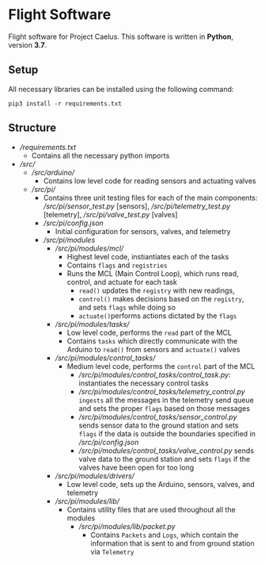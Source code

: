 # Flight Software

Flight software for Project Caelus.
This software is written in **Python**, version **3.7**.


## Setup

All necessary libraries can be installed using the following command: 
```
pip3 install -r requirements.txt
```


## Structure
- */requirements.txt*
    - Contains all the necessary python imports
- */src/*
    - */src/arduino/*
        - Contains low level code for reading sensors and actuating valves
    - */src/pi/*
        - Contains three unit testing files for each of the main components: 
            */src/pi/sensor_test.py* [sensors], */src/pi/telemetry_test.py* [telemetry], */src/pi/valve_test.py* [valves]
        - */src/pi/config.json*
            - Initial configuration for sensors, valves, and telemetry
        - */src/pi/modules*
            - */src/pi/modules/mcl/*
                - Highest level code, instiantiates each of the tasks
                - Contains `flags` and `registries`
                - Runs the MCL (Main Control Loop), which runs read, control, and actuate for each task
                    - `read()` updates the `registry` with new readings, 
                    - `control()` makes decisions based on the `registry`, and sets `flags` while doing so
                    - `actuate()`performs actions dictated by the `flags`
            - */src/pi/modules/tasks/*
                - Low level code, performs the `read` part of the MCL 
                - Contains `tasks` which directly communicate with the Arduino to `read()` from sensors and `actuate()` valves
            - */src/pi/modules/control_tasks/*
                - Medium level code, performs the `control` part of the MCL
                    - */src/pi/modules/control_tasks/control_task.py*: instantiates the necessary control tasks
                    - */src/pi/modules/control_tasks/telemetry_control.py* `ingests` all the messages in the telemetry send queue and sets the proper `flags` based on those messages
                    - */src/pi/modules/control_tasks/sensor_control.py* sends sensor data to the ground station and sets `flags` if the data is outside the boundaries specified in */src/pi/config.json*
                    - */src/pi/modules/control_tasks/valve_control.py* sends valve data to the ground station and sets `flags` if the valves have been open for too long
            - */src/pi/modules/drivers/*
                - Low level code, sets up the Arduino, sensors, valves, and telemetry
            - */src/pi/modules/lib/*
                - Contains utility files that are used throughout all the modules
                    -  */src/pi/modules/lib/packet.py*
                        - Contains `Packets` and `Logs`, which contain the information that is sent to and from ground station via `Telemetry`

                    
